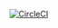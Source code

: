 [![CircleCI](https://circleci.com/gh/uditunpluged/ColorMemory.svg?style=svg)](https://circleci.com/gh/uditunpluged/ColorMemory)